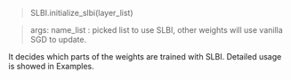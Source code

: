 > SLBI.initialize_slbi(layer_list)

> args:   name_list : picked list to use SLBI, other weights will use vanilla SGD to update. 

It decides which parts of the weights are trained with SLBI. Detailed usage is showed in Examples.